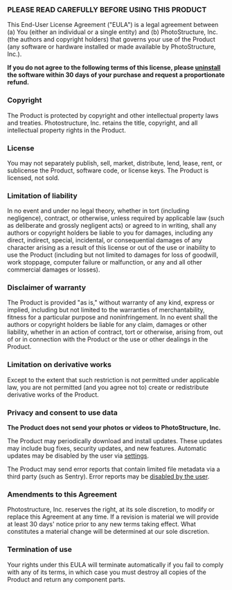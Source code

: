 
### PLEASE READ CAREFULLY BEFORE USING THIS PRODUCT

This End-User License Agreement ("EULA") is a legal agreement between (a) You
(either an individual or a single entity) and (b) PhotoStructure, Inc. (the
authors and copyright holders) that governs your use of the Product (any
software or hardware installed or made available by PhotoStructure, Inc.).

**If you do not agree to the following terms of this license, please <a
href="https://photostructure.com/faq/uninstall/" target="_blank">uninstall</a>
the software within 30 days of your purchase and request a proportionate refund.**

### Copyright

The Product is protected by copyright and other intellectual property laws and
treaties. Photostructure, Inc. retains the title, copyright, and all
intellectual property rights in the Product.

### License

You may not separately publish, sell, market, distribute, lend, lease, rent, or
sublicense the Product, software code, or license keys. The Product is licensed,
not sold.

### Limitation of liability

In no event and under no legal theory, whether in tort (including negligence),
contract, or otherwise, unless required by applicable law (such as deliberate
and grossly negligent acts) or agreed to in writing, shall any authors or
copyright holders be liable to you for damages, including any direct, indirect,
special, incidental, or consequential damages of any character arising as a
result of this license or out of the use or inability to use the Product
(including but not limited to damages for loss of goodwill, work stoppage,
computer failure or malfunction, or any and all other commercial damages or
losses).

### Disclaimer of warranty

The Product is provided "as is," without warranty of any kind, express or
implied, including but not limited to the warranties of merchantability, fitness
for a particular purpose and noninfringement. In no event shall the authors or
copyright holders be liable for any claim, damages or other liability, whether
in an action of contract, tort or otherwise, arising from, out of or in
connection with the Product or the use or other dealings in the Product.

### Limitation on derivative works

Except to the extent that such restriction is not permitted under applicable
law, you are not permitted (and you agree not to) create or redistribute
derivative works of the Product.

### Privacy and consent to use data

**The Product does not send your photos or videos to PhotoStructure, Inc.**

The Product may periodically download and install updates. These updates may
include bug fixes, security updates, and new features. Automatic updates may be
disabled by the user via <a
href="https://photostructure.com/getting-started/advanced-settings/"
target="_blank">settings</a>.

The Product may send error reports that contain limited file metadata via a
third party (such as Sentry). Error reports may be <a
href="https://photostructure.com/faq/error-reports/#how-to-opt-out-of-sending-error-reports"
target="_blank">disabled by the user</a>.

[//]: # "The URL above must be fully-qualified, as the EULA is included in the welcome page."

### Amendments to this Agreement

Photostructure, Inc. reserves the right, at its sole discretion, to modify or
replace this Agreement at any time. If a revision is material we will provide at
least 30 days' notice prior to any new terms taking effect. What constitutes a
material change will be determined at our sole discretion.

### Termination of use

Your rights under this EULA will terminate automatically if you fail to comply
with any of its terms, in which case you must destroy all copies of the Product
and return any component parts.
